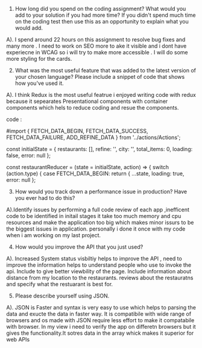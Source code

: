 1.	How long did you spend on the coding assignment? What would you add to your solution if you had more time? If you didn't spend much time on the coding test then use this as an opportunity to explain what you would add.

A). I spend around 22 hours on this assignment  to resolve bug fixes and many more . I need to work on SEO more to ake it visible and i dont have experiecne in WCAG so i will try to make more accessible . I will do some more styling for the cards.

2.	What was the most useful feature that was added to the latest version of your chosen language? Please include a snippet of code that shows how you've used it.

A). I think Redux is the most useful featrue i enjoyed writing code with redux because it sepearates Presentational components with container components which hels to reduce coding and resue the components.



code :


#import {
    FETCH_DATA_BEGIN,
    FETCH_DATA_SUCCESS,
    FETCH_DATA_FAILURE,
    ADD_REFINE_DATA
  } from '../actions/Actions';
  
  const initialState = {
    restaurants: [],
    refine: '',
    city: '',
    total_items: 0,
    loading: false,
    error: null
  };
  
  const restaurantReducer = (state = initialState, action) => {
    switch (action.type) {
       case FETCH_DATA_BEGIN:
        return {
          ...state,
          loading: true,
          error: null
        };
  
    
3.	How would you track down a performance issue in production? Have you ever had to do this?

A).Identify issues by performing a full code review of each app ,inefficent code to be identified in initail stages it take too much memory and cpu resources and make the application too big which makes minor issurs to be the biggest issues in application. personally i done it once  with my code when i am working on my last project.



4.	How would you improve the API that you just used?

A). Increased System status visbiltiy helps to improve the API , need to improve the information helps to understand people who use to invoke the api.
Include to give better viewbility of the page. Include information about distance from my location to the restaurants. reviews about the restauratns and specify what the restuarant is best for.

5.	Please describe yourself using JSON.

A). JSON  is Faster and syntax is very easy to use  which helps to parsing the data and exucte the data in faster way. It is compatibile with wide range of browsers and os made with JSON require less effort to make it compatabile with browser. In my view i need to verify the app on differetn browsers but it gives the functionality.It sotres data in the array whick makes it superior for web APIs


